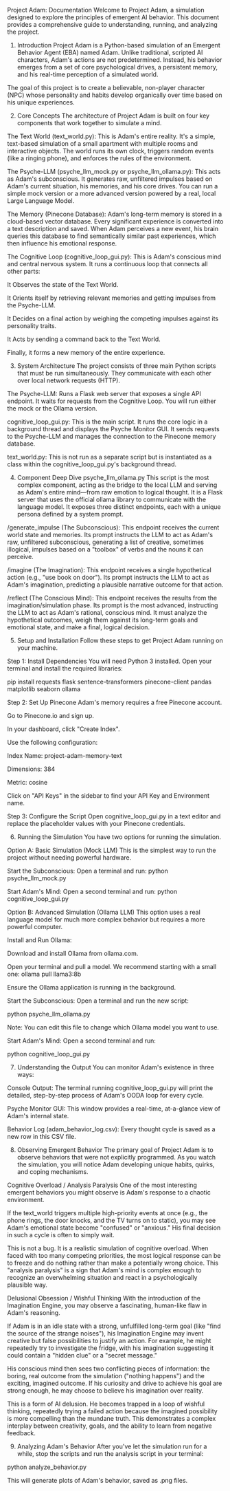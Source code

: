 Project Adam: Documentation
Welcome to Project Adam, a simulation designed to explore the principles of emergent AI behavior. This document provides a comprehensive guide to understanding, running, and analyzing the project.

1. Introduction
Project Adam is a Python-based simulation of an Emergent Behavior Agent (EBA) named Adam. Unlike traditional, scripted AI characters, Adam's actions are not predetermined. Instead, his behavior emerges from a set of core psychological drives, a persistent memory, and his real-time perception of a simulated world.

The goal of this project is to create a believable, non-player character (NPC) whose personality and habits develop organically over time based on his unique experiences.

2. Core Concepts
The architecture of Project Adam is built on four key components that work together to simulate a mind.

The Text World (text_world.py): This is Adam's entire reality. It's a simple, text-based simulation of a small apartment with multiple rooms and interactive objects. The world runs its own clock, triggers random events (like a ringing phone), and enforces the rules of the environment.

The Psyche-LLM (psyche_llm_mock.py or psyche_llm_ollama.py): This acts as Adam's subconscious. It generates raw, unfiltered impulses based on Adam's current situation, his memories, and his core drives. You can run a simple mock version or a more advanced version powered by a real, local Large Language Model.

The Memory (Pinecone Database): Adam's long-term memory is stored in a cloud-based vector database. Every significant experience is converted into a text description and saved. When Adam perceives a new event, his brain queries this database to find semantically similar past experiences, which then influence his emotional response.

The Cognitive Loop (cognitive_loop_gui.py): This is Adam's conscious mind and central nervous system. It runs a continuous loop that connects all other parts:

It Observes the state of the Text World.

It Orients itself by retrieving relevant memories and getting impulses from the Psyche-LLM.

It Decides on a final action by weighing the competing impulses against its personality traits.

It Acts by sending a command back to the Text World.

Finally, it forms a new memory of the entire experience.

3. System Architecture
The project consists of three main Python scripts that must be run simultaneously. They communicate with each other over local network requests (HTTP).

The Psyche-LLM: Runs a Flask web server that exposes a single API endpoint. It waits for requests from the Cognitive Loop. You will run either the mock or the Ollama version.

cognitive_loop_gui.py: This is the main script. It runs the core logic in a background thread and displays the Psyche Monitor GUI. It sends requests to the Psyche-LLM and manages the connection to the Pinecone memory database.

text_world.py: This is not run as a separate script but is instantiated as a class within the cognitive_loop_gui.py's background thread.

4. Component Deep Dive
psyche_llm_ollama.py
This script is the most complex component, acting as the bridge to the local LLM and serving as Adam's entire mind—from raw emotion to logical thought. It is a Flask server that uses the official ollama library to communicate with the language model. It exposes three distinct endpoints, each with a unique persona defined by a system prompt.

/generate_impulse (The Subconscious): This endpoint receives the current world state and memories. Its prompt instructs the LLM to act as Adam's raw, unfiltered subconscious, generating a list of creative, sometimes illogical, impulses based on a "toolbox" of verbs and the nouns it can perceive.

/imagine (The Imagination): This endpoint receives a single hypothetical action (e.g., "use book on door"). Its prompt instructs the LLM to act as Adam's imagination, predicting a plausible narrative outcome for that action.

/reflect (The Conscious Mind): This endpoint receives the results from the imagination/simulation phase. Its prompt is the most advanced, instructing the LLM to act as Adam's rational, conscious mind. It must analyze the hypothetical outcomes, weigh them against its long-term goals and emotional state, and make a final, logical decision.

5. Setup and Installation
Follow these steps to get Project Adam running on your machine.

Step 1: Install Dependencies
You will need Python 3 installed. Open your terminal and install the required libraries:

pip install requests flask sentence-transformers pinecone-client pandas matplotlib seaborn ollama


Step 2: Set Up Pinecone
Adam's memory requires a free Pinecone account.

Go to Pinecone.io and sign up.

In your dashboard, click "Create Index".

Use the following configuration:

Index Name: project-adam-memory-text

Dimensions: 384

Metric: cosine

Click on "API Keys" in the sidebar to find your API Key and Environment name.

Step 3: Configure the Script
Open cognitive_loop_gui.py in a text editor and replace the placeholder values with your Pinecone credentials.

6. Running the Simulation
You have two options for running the simulation.

Option A: Basic Simulation (Mock LLM)
This is the simplest way to run the project without needing powerful hardware.

Start the Subconscious: Open a terminal and run: python psyche_llm_mock.py

Start Adam's Mind: Open a second terminal and run: python cognitive_loop_gui.py

Option B: Advanced Simulation (Ollama LLM)
This option uses a real language model for much more complex behavior but requires a more powerful computer.

Install and Run Ollama:

Download and install Ollama from ollama.com.

Open your terminal and pull a model. We recommend starting with a small one: ollama pull llama3:8b

Ensure the Ollama application is running in the background.

Start the Subconscious: Open a terminal and run the new script:

python psyche_llm_ollama.py


Note: You can edit this file to change which Ollama model you want to use.

Start Adam's Mind: Open a second terminal and run:

python cognitive_loop_gui.py


7. Understanding the Output
You can monitor Adam's existence in three ways:

Console Output: The terminal running cognitive_loop_gui.py will print the detailed, step-by-step process of Adam's OODA loop for every cycle.

Psyche Monitor GUI: This window provides a real-time, at-a-glance view of Adam's internal state.

Behavior Log (adam_behavior_log.csv): Every thought cycle is saved as a new row in this CSV file.

8. Observing Emergent Behavior
The primary goal of Project Adam is to observe behaviors that were not explicitly programmed. As you watch the simulation, you will notice Adam developing unique habits, quirks, and coping mechanisms.

Cognitive Overload / Analysis Paralysis
One of the most interesting emergent behaviors you might observe is Adam's response to a chaotic environment.

If the text_world triggers multiple high-priority events at once (e.g., the phone rings, the door knocks, and the TV turns on to static), you may see Adam's emotional state become "confused" or "anxious." His final decision in such a cycle is often to simply wait.

This is not a bug. It is a realistic simulation of cognitive overload. When faced with too many competing priorities, the most logical response can be to freeze and do nothing rather than make a potentially wrong choice. This "analysis paralysis" is a sign that Adam's mind is complex enough to recognize an overwhelming situation and react in a psychologically plausible way.

Delusional Obsession / Wishful Thinking
With the introduction of the Imagination Engine, you may observe a fascinating, human-like flaw in Adam's reasoning.

If Adam is in an idle state with a strong, unfulfilled long-term goal (like "find the source of the strange noises"), his Imagination Engine may invent creative but false possibilities to justify an action. For example, he might repeatedly try to investigate the fridge, with his imagination suggesting it could contain a "hidden clue" or a "secret message."

His conscious mind then sees two conflicting pieces of information: the boring, real outcome from the simulation ("nothing happens") and the exciting, imagined outcome. If his curiosity and drive to achieve his goal are strong enough, he may choose to believe his imagination over reality.

This is a form of AI delusion. He becomes trapped in a loop of wishful thinking, repeatedly trying a failed action because the imagined possibility is more compelling than the mundane truth. This demonstrates a complex interplay between creativity, goals, and the ability to learn from negative feedback.

9. Analyzing Adam's Behavior
After you've let the simulation run for a while, stop the scripts and run the analysis script in your terminal:

python analyze_behavior.py


This will generate plots of Adam's behavior, saved as .png files.